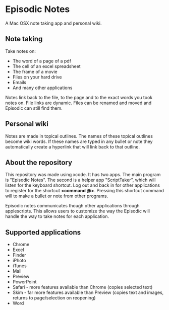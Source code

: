 Episodic Notes
==============

A Mac OSX note taking app and personal wiki. 


**Note taking**
--------------------------------------
Take notes on:
- The word of a page of a pdf
- The cell of an excel spreadsheet
- The frame of a movie
- Files on your hard drive
- Emails
- And many other applications

Notes link back to the file, to the page and to the exact words you took notes on. File links are dynamic. Files can be renamed and moved and Episodic can still find them.


**Personal wiki**
--------------------------------------
Notes are made in topical outlines.  The names of these topical outlines become wiki words.  If these names are typed in any bullet or note they automatically create a hyperlink that will link back to that outline.


**About the repository**
--------------------------------------
This repository was made using xcode. It has two apps. The main program is "Episodic Notes". The second is a helper app "ScriptTaker”, which will listen for the keyboard shortcut.  Log out and back in for other applications to register for the shortcut  **<command @>**. Pressing this shortcut command will to make a bullet or note from other programs.

Episodic notes communicates though other applications through applescripts.  This allows users to customize the way the Episodic will handle the way to take notes for each application.


**Supported applications**
--------------------------------------
- Chrome
- Excel
- Finder
- iPhoto
- iTunes
- Mail
- Preview
- PowerPoint
- Safari - more features available than Chrome (copies selected text)
- Skim - far more features available than Preview (copies text and images, returns to page/selection on reopening)
- Word